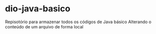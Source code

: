 # dio-java-basico
Repisotório para armazenar todos os códigos de Java básico
Alterando o conteúdo de um arquivo de forma local
